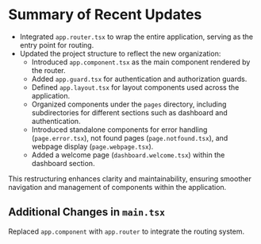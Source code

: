 # Summary of Recent Updates

- Integrated `app.router.tsx` to wrap the entire application, serving as the entry point for routing.
- Updated the project structure to reflect the new organization:
  - Introduced `app.component.tsx` as the main component rendered by the router.
  - Added `app.guard.tsx` for authentication and authorization guards.
  - Defined `app.layout.tsx` for layout components used across the application.
  - Organized components under the `pages` directory, including subdirectories for different sections such as dashboard and authentication.
  - Introduced standalone components for error handling (`page.error.tsx`), not found pages (`page.notfound.tsx`), and webpage display (`page.webpage.tsx`).
  - Added a welcome page (`dashboard.welcome.tsx`) within the dashboard section.

This restructuring enhances clarity and maintainability, ensuring smoother navigation and management of components within the application.

## Additional Changes in `main.tsx`

Replaced `app.component` with `app.router` to integrate the routing system.
